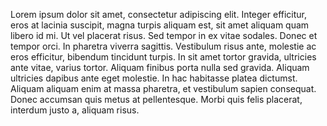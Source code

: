 Lorem ipsum dolor sit amet, consectetur adipiscing elit. Integer efficitur, eros at
lacinia suscipit, magna turpis aliquam est, sit amet aliquam quam libero id mi. Ut vel
placerat risus. Sed tempor in ex vitae sodales. Donec et tempor orci. In pharetra viverra
sagittis. Vestibulum risus ante, molestie ac eros efficitur, bibendum tincidunt turpis. In sit
amet tortor gravida, ultricies ante vitae, varius tortor. Aliquam finibus porta nulla sed
gravida. Aliquam ultricies dapibus ante eget molestie. In hac habitasse platea dictumst.
Aliquam aliquam enim at massa pharetra, et vestibulum sapien consequat. Donec
accumsan quis metus at pellentesque. Morbi quis felis placerat, interdum justo a, aliquam
risus.